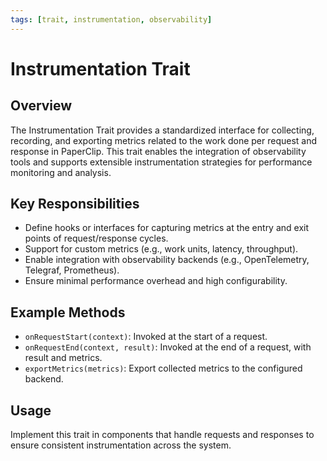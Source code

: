 ```yaml
---
tags: [trait, instrumentation, observability]
---
```


# Instrumentation Trait

## Overview

The Instrumentation Trait provides a standardized interface for collecting, recording, and exporting metrics related to the work done per request and response in PaperClip. This trait enables the integration of observability tools and supports extensible instrumentation strategies for performance monitoring and analysis.

## Key Responsibilities

- Define hooks or interfaces for capturing metrics at the entry and exit points of request/response cycles.
- Support for custom metrics (e.g., work units, latency, throughput).
- Enable integration with observability backends (e.g., OpenTelemetry, Telegraf, Prometheus).
- Ensure minimal performance overhead and high configurability.

## Example Methods

- `onRequestStart(context)`: Invoked at the start of a request.
- `onRequestEnd(context, result)`: Invoked at the end of a request, with result and metrics.
- `exportMetrics(metrics)`: Export collected metrics to the configured backend.

## Usage

Implement this trait in components that handle requests and responses to ensure consistent instrumentation across the system.
